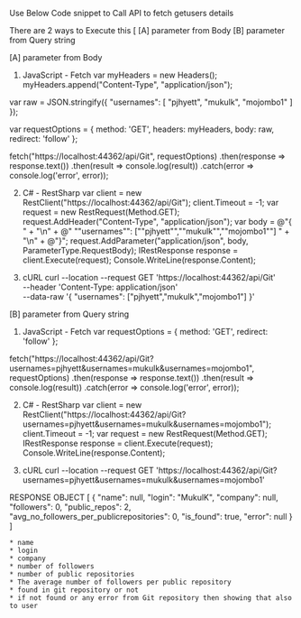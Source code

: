 Use Below Code snippet to Call API to fetch getusers details

There are 2 ways to Execute this [
[A] parameter from Body
[B] parameter from Query string

[A] parameter from Body
1. JavaScript - Fetch
var myHeaders = new Headers();
myHeaders.append("Content-Type", "application/json");

var raw = JSON.stringify({
  "usernames": [
    "pjhyett",
    "mukulk",
    "mojombo1"
  ]
});

var requestOptions = {
  method: 'GET',
  headers: myHeaders,
  body: raw,
  redirect: 'follow'
};

fetch("https://localhost:44362/api/Git", requestOptions)
  .then(response => response.text())
  .then(result => console.log(result))
  .catch(error => console.log('error', error));
  


2. C# - RestSharp
var client = new RestClient("https://localhost:44362/api/Git");
client.Timeout = -1;
var request = new RestRequest(Method.GET);
request.AddHeader("Content-Type", "application/json");
var body = @"{
" + "\n" +
@"    ""usernames"": [""pjhyett"",""mukulk"",""mojombo1""]
" + "\n" +
@"}";
request.AddParameter("application/json", body,  ParameterType.RequestBody);
IRestResponse response = client.Execute(request);
Console.WriteLine(response.Content);



3. cURL
curl --location --request GET 'https://localhost:44362/api/Git' \
--header 'Content-Type: application/json' \
--data-raw '{
    "usernames": ["pjhyett","mukulk","mojombo1"]
}'





[B] parameter from Query string
1. JavaScript - Fetch
var requestOptions = {
  method: 'GET',
  redirect: 'follow'
};

fetch("https://localhost:44362/api/Git?usernames=pjhyett&usernames=mukulk&usernames=mojombo1", requestOptions)
  .then(response => response.text())
  .then(result => console.log(result))
  .catch(error => console.log('error', error));


2. C# - RestSharp
var client = new RestClient("https://localhost:44362/api/Git?usernames=pjhyett&usernames=mukulk&usernames=mojombo1");
client.Timeout = -1;
var request = new RestRequest(Method.GET);
IRestResponse response = client.Execute(request);
Console.WriteLine(response.Content);


3. cURL
curl --location --request GET 'https://localhost:44362/api/Git?usernames=pjhyett&usernames=mukulk&usernames=mojombo1'






RESPONSE OBJECT 
[
    {
        "name": null,
        "login": "MukulK",
        "company": null,
        "followers": 0,
        "public_repos": 2,
        "avg_no_followers_per_publicrepositories": 0,
        "is_found": true,
        "error": null
    }
]

    * name
    * login
    * company
    * number of followers
    * number of public repositories
    * The average number of followers per public repository
	* found in git repository or not
	* if not found or any error from Git repository then showing that also to user


